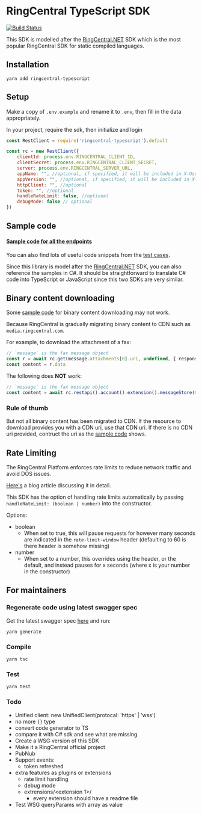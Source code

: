 # RingCentral TypeScript SDK

[![Build Status](https://travis-ci.org/tylerlong/ringcentral-typescript.svg?branch=master)](https://travis-ci.org/tylerlong/ringcentral-typescript)

This SDK is modelled after the [RingCentral.NET](https://github.com/ringcentral/ringcentral.net) SDK which is the most popular RingCentral SDK for static compiled languages.


## Installation

```
yarn add ringcentral-typescript
```

## Setup

Make a copy of `.env.example` and rename it to `.env`, then fill in the data appropriately.

In your project, require the sdk, then initialize and login

```js
const RestClient = require('ringcentral-typescript').default

const rc = new RestClient({
    clientId: process.env.RINGCENTRAL_CLIENT_ID,
    clientSecret: process.env.RINGCENTRAL_CLIENT_SECRET,
    server: process.env.RINGCENTRAL_SERVER_URL,
    appName: "", //optional, if specified, it will be included in X-User-Agent header
    appVersion: "", //optional, if specified, it will be included in X-User-Agent header
    httpClient: "", //optional
    token: "", //optional
    handleRateLimit: false, //optional
    debugMode: false // optional
})
```


## Sample code

#### [Sample code for all the endpoints](./samples.md)

You can also find lots of useful code snippets from the [test cases](./test).

Since this library is model after the [RingCentral.NET](https://github.com/ringcentral/ringcentral.net) SDK, you can also reference the samples in C#. It should be straightforward to translate C# code into TypeScript or JavaScript since this two SDKs are very similar.


## Binary content downloading

Some [sample code](./samples.md) for binary content downloading may not work.

Because RingCentral is gradually migrating binary content to CDN such as `media.ringcentral.com`.

For example, to download the attachment of a fax:

```ts
// `message` is the fax message object
const r = await rc.get(message.attachments[0].uri, undefined, { responseType: 'arraybuffer' })
const content = r.data
```

The following does **NOT** work:

```ts
// `message` is the fax message object
const content = await rc.restapi().account().extension().messageStore(message.id).content(message.attachments[0].id).get()
```

### Rule of thumb

But not all binary content has been migrated to CDN.
If the resource to download provides you with a CDN uri, use that CDN uri.
If there is no CDN uri provided, contruct the uri as the [sample code](./samples.md) shows.

## Rate Limiting
The RingCentral Platform enforces rate limits to reduce network traffic and avoid DOS issues.


[Here's](https://medium.com/ringcentral-developers/new-features-in-ringcentral-net-sdk-4-0-e2c596f63f43) a blog article discussing it in detail.

This SDK has the option of handling rate limits automatically by passing `handleRateLimit: (boolean | number)` into the constructor.

Options:

- boolean
    - When set to true, this will pause requests for however many seconds are indicated in the `rate-limit-window` header (defaulting to 60 is there header is somehow missing)
- number
    - When set to a number, this overrides using the header, or the default, and instead pauses for x seconds (where x is your number in the constructor)

## For maintainers

### Regenerate code using latest swagger spec

Get the latest swagger spec [here](https://github.com/ringcentral/RingCentral.Net/blob/master/code-generator/rc-platform-adjusted.yml) and run:

```
yarn generate
```


### Compile

```
yarn tsc
```


### Test

```
yarn test
```


### Todo

- Unified client: new UnifiedClient(protocal: 'https' | 'wss')
- no more `{}` type
- convert code generator to TS
- compare it with C# sdk and see what are missing
- Create a WSG version of this SDK
- Make it a RingCentral official project
- PubNub
- Support events:
    - token refreshed
- extra features as plugins or extensions
    - rate limit handling
    - debug mode
    - extrensions/<extension 1>/
        - every extension should have a readme file
- Test WSG queryParams with array as value
